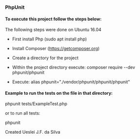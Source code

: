 ### PhpUnit

#### To execute this project follow the steps below:

The following steps were done on Ubuntu 16.04

- First install Php (sudo apt install php)
- Install Composer (https://getcomposer.org)

- Create a directory for the project
- Within the project directory execute: composer require --dev phpunit/phpunit
- Execute: alias phpunit="./vendor/phpunit/phpunit/phpunit"


#### Example to run the tests on the file in that directory:

phpunit tests/ExampleTest.php

or to run all tests:

phpunit


Created Ueslei J.F. da Silva
